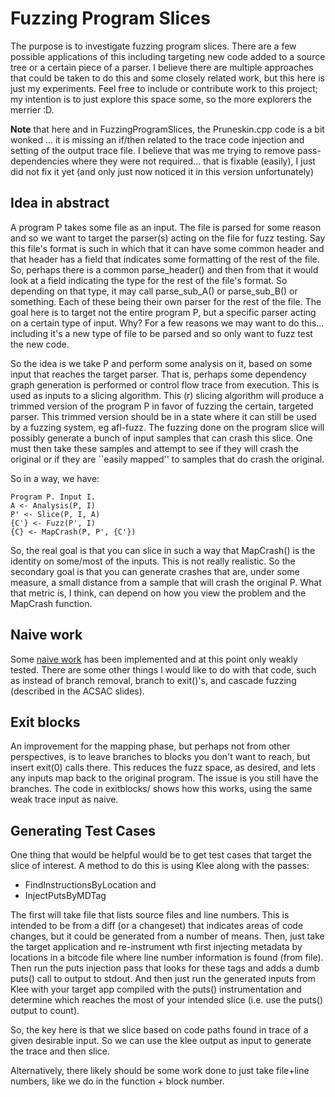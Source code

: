 
# Fuzzing Program Slices

The purpose is to investigate fuzzing program slices. There are a few
possible applications of this including targeting new code added to a 
source tree or a certain piece of a parser. I believe there are 
multiple approaches that could be taken to do this and some closely
related work, but this here is just my experiments. Feel free to include
or contribute work to this project; my intention is to just explore this
space some, so the more explorers the merrier :D.

**Note** that here and in FuzzingProgramSlices, the Pruneskin.cpp code is a bit
wonked ... it is missing an if/then related to the trace code injection and
setting of the output trace file. I believe that was me trying to remove
pass-dependencies where they were not required... that is fixable (easily), I
just did not fix it yet (and only just now noticed it in this version
unfortunately)

## Idea in abstract

A program P takes some file as an input. The file is parsed for some reason
and so we want to target the parser(s) acting on the file for fuzz testing.
Say this file's format is such in which that it can have some common header
and that header has a field that indicates some formatting of the rest of the
file. So, perhaps there is a common parse_header() and then from that it would
look at a field indicating the type for the rest of the file's format. So 
depending on that type, it may call parse_sub_A() or parse_sub_B() or something.
Each of these being their own parser for the rest of the file. The goal here is
to target not the entire program P, but a specific parser acting on a certain 
type of input. Why? For a few reasons we may want to do this... including it's a
new type of file to be parsed and so only want to fuzz test the new code.


So the idea is we take P and perform some analysis on it, based on some input
that reaches the target parser. That is, perhaps some dependency graph 
generation is performed or control flow trace from execution. This is used
as inputs to a slicing algorithm. This (r) slicing algorithm will produce
a trimmed version of the program P in favor of fuzzing the certain, targeted
parser. This trimmed version should be in a state where it can still be used
by a fuzzing system, eg afl-fuzz. The fuzzing done on the program slice will
possibly generate a bunch of input samples that can crash this slice. One must
then take these samples and attempt to see if they will crash the original
or if they are ``easily mapped'' to samples that do crash the original.

So in a way, we have:

```
Program P. Input I.
A <- Analysis(P, I)
P' <- Slice(P, I, A)
{C'} <- Fuzz(P', I)
{C} <- MapCrash(P, P', {C'})
```

So, the real goal is that you can slice in such a way that MapCrash() is the 
identity on some/most of the inputs. This is not really realistic. So the 
secondary goal is that you can generate crashes that are, under some 
measure, a small distance from a sample that will crash the original P. What
that metric is, I think, can depend on how you view the problem and the MapCrash
function.


## Naive work

Some [naive work](https://github.com/roachspray/acsac17wip)  has been implemented
and at this point only weakly tested. There are some other things I would like to do
with that code, such as instead of branch removal, branch to exit()'s, and cascade 
fuzzing (described in the ACSAC slides).


## Exit blocks

An improvement for the mapping phase, but perhaps not from other
perspectives, is to leave branches to blocks you don't want to reach, but
insert exit(0) calls there. This reduces the fuzz space, as desired, and
lets any inputs map back to the original program. The issue is you still
have the branches. The code in exitblocks/ shows how this works, using the
same weak trace input as naive. 

## Generating Test Cases

One thing that would be helpful would be to get test cases that target the slice of
interest. A method to do this is using Klee along with the passes:

- FindInstructionsByLocation and
- InjectPutsByMDTag

The first will take file that lists source files and line numbers. This is intended
to be from a diff (or a changeset) that indicates areas of code changes, but it could
be generated from a number of means. Then, just take the target application and re-instrument
wth first injecting metadata by locations in a bitcode file where line number information
is found (from file). Then run the puts injection pass that looks for these tags and
adds a dumb puts() call to output to stdout. And then just run the generated inputs
from Klee with your target app compiled with the puts() instrumentation and determine
which reaches the most of your intended slice (i.e. use the puts() output to count).

So, the key here is that we slice based on code paths found in trace of a given desirable
input. So we can use the klee output as input to generate the trace and then slice.

Alternatively, there likely should be some work done to just take file+line numbers, like
we do in the function + block number.
